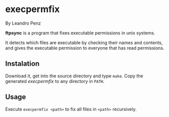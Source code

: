 execpermfix
===========

By Leandro Penz

__ftpsync__ is a program that fixes executable permissions in unix systems.

It detects which files are executable by checking their names and contents, and
gives the executable permission to everyone that has read permissions.


Instalation
-----------

Download it, get into the source directory and type `make`. Copy the generated
*execpermfix* to any directory in `PATH`.


Usage
-----

Execute `execpermfix <path>` to fix all files in `<path>` recursively.

